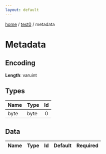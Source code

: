 ```yaml
---
layout: default
---
```


[home](/)  /  [test0](/protocol/test0)  /  metadata

# Metadata

## Encoding

**Length**: varuint

## Types

Name | Type | Id
---|---|:---:
byte | byte | 0

## Data
Name | Type | Id | Default | Required
---|---|---|---|---
